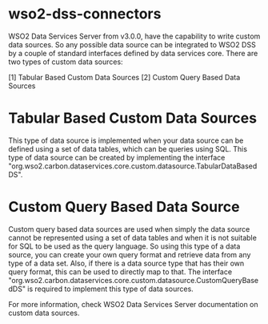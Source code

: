 wso2-dss-connectors
===================

WSO2 Data Services Server from v3.0.0, have the capability to write custom data sources. So any possible data source can be integrated to WSO2 DSS by a couple of standard interfaces defined by data services core. There are two types of custom data sources:

[1] Tabular Based Custom Data Sources
[2] Custom Query Based Data Sources

Tabular Based Custom Data Sources
=================================

This type of data source is implemented when your data source can be defined using a set of data tables, which can be queries using SQL. This type of data source can be created by implementing the interface "org.wso2.carbon.dataservices.core.custom.datasource.TabularDataBasedDS".

Custom Query Based Data Source
==============================

Custom query based data sources are used when simply the data source cannot be represented using a set of data tables and when it is not suitable for SQL to be used as the query language. So using this type of a data source, you can create your own query format and retrieve data from any type of a data set. Also, if there is a data source type that has their own query format, this can be used to directly map to that. The interface "org.wso2.carbon.dataservices.core.custom.datasource.CustomQueryBasedDS" is required to implement this type of data sources.

For more information, check WSO2 Data Services Server documentation on custom data sources.
